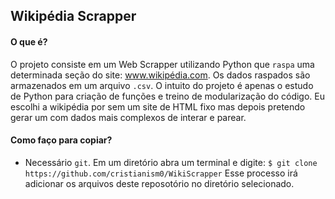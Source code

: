 ## Wikipédia Scrapper

#### O que é?
O projeto consiste em um Web Scrapper utilizando Python que `raspa` uma determinada seção do site: www.wikipédia.com. Os dados raspados são armazenados em um arquivo `.csv`.
O intuito do projeto é apenas o estudo de Python para criação de funções e treino de modularização do código.
Eu escolhi a wikipédia por sem um site de HTML fixo mas depois pretendo gerar um com dados mais complexos de interar e parear.

#### Como faço para copiar?
- Necessário `git`.
Em um diretório abra um terminal e digite:
`$ git clone https://github.com/cristianism0/WikiScrapper`
Esse processo irá adicionar os arquivos deste reposotório no diretório selecionado.
